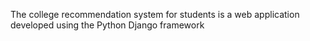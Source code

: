 The college recommendation system for students is a web application developed using the Python Django framework
